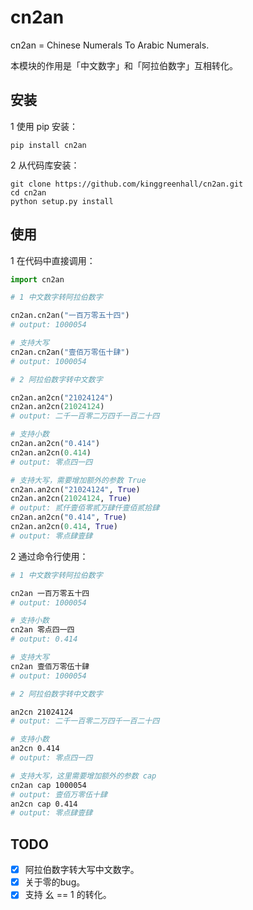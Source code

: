 # cn2an

cn2an = Chinese Numerals To Arabic Numerals.

本模块的作用是「中文数字」和「阿拉伯数字」互相转化。

## 安装

1 使用 pip 安装：

```shell
pip install cn2an
```

2 从代码库安装：

```shell
git clone https://github.com/kinggreenhall/cn2an.git
cd cn2an
python setup.py install
```

## 使用

1 在代码中直接调用：

```python
import cn2an

# 1 中文数字转阿拉伯数字

cn2an.cn2an("一百万零五十四")
# output: 1000054

# 支持大写
cn2an.cn2an("壹佰万零伍十肆")
# output: 1000054

# 2 阿拉伯数字转中文数字

cn2an.an2cn("21024124")
cn2an.an2cn(21024124)
# output: 二千一百零二万四千一百二十四

# 支持小数
cn2an.an2cn("0.414")
cn2an.an2cn(0.414)
# output: 零点四一四

# 支持大写，需要增加额外的参数 True
cn2an.an2cn("21024124", True)
cn2an.an2cn(21024124, True)
# output: 贰仟壹佰零贰万肆仟壹佰贰拾肆
cn2an.an2cn("0.414", True)
cn2an.an2cn(0.414, True)
# output: 零点肆壹肆
```

2 通过命令行使用：

```bash
# 1 中文数字转阿拉伯数字

cn2an 一百万零五十四
# output: 1000054

# 支持小数
cn2an 零点四一四
# output: 0.414

# 支持大写
cn2an 壹佰万零伍十肆
# output: 1000054

# 2 阿拉伯数字转中文数字

an2cn 21024124
# output: 二千一百零二万四千一百二十四

# 支持小数
an2cn 0.414
# output: 零点四一四

# 支持大写，这里需要增加额外的参数 cap
cn2an cap 1000054
# output: 壹佰万零伍十肆
an2cn cap 0.414
# output: 零点肆壹肆
```

## TODO

- [x] 阿拉伯数字转大写中文数字。
- [x] 关于零的bug。
- [x] 支持 幺 == 1 的转化。